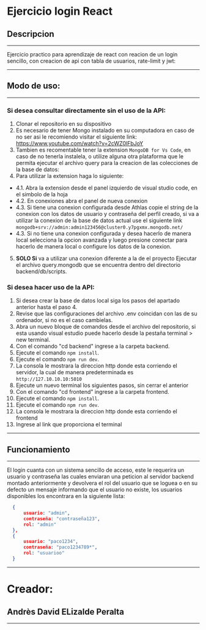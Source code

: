 # Ejercicio login React

## Descripcion

---

Ejercicio practico para aprendizaje de react con reacion de un login sencillo, con creacion de api con tabla de usuarios, rate-limit y jwt:

---

## Modo de uso:

---

### Si desea consultar directamente sin el uso de la API:

1. Clonar el repositorio en su dispositivo
2. Es necesario de tener Mongo instalado en su computadora en caso de no ser asi le recomiendo visitar el siguiente link: https://www.youtube.com/watch?v=2cWZ0lFbJoY
3. Tambien es recomentable tener la extension `MongoDB for Vs Code`, en caso de no tenerla instalela, o utilize alguna otra plataforma que le permita ejecutar el archivo query para la creacion de las colecciones de la base de datos:
4. Para utilizar la extension haga lo siguiente:

- 4.1. Abra la extension desde el panel izquierdo de visual studio code, en el simbolo de la hoja
- 4.2. En conexiones abra el panel de nueva conexion
- 4.3. Si tiene una conexion configurada desde Athlas copie el string de la conexion con los datos de usuario y contraseña del perfil creado, si va a utilizar la conexion de la base de datos actual use el siguiente link `mongodb+srv://admin:admin123456@cluster0.y7pgxmx.mongodb.net/`
- 4.3. Si no tiene una conexion configurada y desea hacerlo de manera local selecciona la opcion avanzada y luego presione conectar para hacerlo de manera local o configure los datos de la conexion.

5. **SOLO Si** va a utilizar una conexion diferente a la de el proyecto Ejecutar el archivo query.mongodb que se encuentra dentro del directorio backend/db/scripts.

### Si desea hacer uso de la API:

1. Si desea crear la base de datos local siga los pasos del apartado anterior hasta el paso 4.
2. Revise que las configuraciones del archivo .env coincidan con las de su ordenador, si no es el caso cambielas.
3. Abra un nuevo bloque de comandos desde el archivo del repositorio, si esta usando visual estudio puede hacerlo desde la pestaña terminal > new terminal.
4. Con el comando "cd backend" ingrese a la carpeta backend.
5. Ejecute el comando `npm install`.
6. Ejecute el comando `npm run dev`.
7. La consola le mostrara la direccion http donde esta corriendo el servidor, la cual de manera predeterminada es `http://127.10.10.10:5010`
8. Ejecute un nuevo terminal los siguientes pasos, sin cerrar el anterior
9. Con el comando "cd frontend" ingrese a la carpeta frontend.
10. Ejecute el comando `npm install`.
11. Ejecute el comando `npm run dev`.
12. La consola le mostrara la direccion http donde esta corriendo el frontend
13. Ingrese al link que proporciona el terminal

---

## Funcionamiento

---

El login cuanta con un sistema sencillo de acceso, este le requerira un usuario y contraseña las cuales enviaran una peticion al servidor backend montado anteriormente y devolvera el rol del usuario que se loguea o en su defecto un mensaje informando que el usuario no existe, los usuarios disponibles los encontrara en la siguiente lista:

```json
  {
      usuario: "admin",
      contraseña: "contraseña123",
      rol: "admin"
  },
  {
      usuario: "paco1234",
      contraseña: "paco1234789*",
      rol: "usuarioo"
  }
```

---

# Creador:

## Andrès David ELizalde Peralta

---
